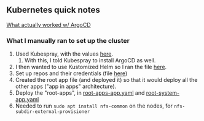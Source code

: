 ## Kubernetes quick notes

[What actually worked w/ ArgoCD](https://trilium.perfectra1n.com/share/m990xINlhaIc)



### What I manually ran to set up the cluster
1. Used Kubespray, with the values [here](https://gitea.perfectra1n.com/perf3ct/kubespray-new-cluster-values).
   1. With this, I told Kubespray to install ArgoCD as well.
2. I then wanted to use Kustomized Helm so I ran the file [here](kubernetes/bootstrap/config/argocm.yaml).
3. Set up repos and their credentials (file [here](https://nas.jonathonfuller.com/f/3979539))
4. Created the root app file (and deployed it) so that it would deploy all the other apps ("app in apps" architecture).
5. Deploy the "root-apps", in [root-apps-app.yaml](kubernetes/bootstrap/root-apps-app.yaml) and [root-system-app.yaml](kubernetes/bootstrap/root-system-app.yaml)
6. Needed to run `sudo apt install nfs-common` on the nodes, for `nfs-subdir-external-provisioner`